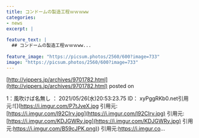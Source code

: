 ```yaml
---
title: コンドームの製造工程ｗｗｗww
categories:
- news
excerpt: |
  
feature_text: |
  ## コンドームの製造工程ｗｗｗww...
  
feature_image: "https://picsum.photos/2560/600?image=733"
image: "https://picsum.photos/2560/600?image=733"
---
```


[http://vippers.jp/archives/9701782.html](http://vippers.jp/archives/9701782.html)
posted on 

<!--more-->

1：風吹けば名無し ： 2021/05/26(水)20:53:23.75 ID： xyPggRKb0.net引用元:![](https://i.imgur.com/P7tJveX.jpg 引用元:[https://i.imgur.com/l92CIrv.jpg](https://i.imgur.com/l92CIrv.jpg) 引用元:[https://i.imgur.com/KDJGWRy.jpg](https://i.imgur.com/KDJGWRy.jpg) 引用元:[https://i.imgur.com/B59cJPK.png)](https://i.imgur.com/B59cJPK.png)) 引用元:https://i.imgur.co...
